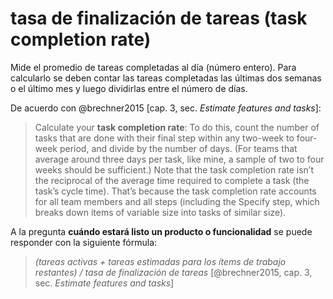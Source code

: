 # tasa de finalización de tareas (task completion rate)

Mide el promedio de tareas completadas al día (número entero). Para calcularlo se deben contar las tareas completadas las últimas dos semanas o el último mes y luego dividirlas entre el número de días.

De acuerdo con @brechner2015 [cap. 3, sec. *Estimate features and tasks*]:

 >
 > Calculate your **task completion rate**: To do this, count the number of tasks that are done with their final step within any two-week to four-week period, and divide by the number of days. (For teams that average around three days per task, like mine, a sample of two to four weeks should be sufficient.) Note that the task completion rate isn’t the reciprocal of the average time required to complete a task (the task’s cycle time). That’s because the task completion rate accounts for all team members and all steps (including the Specify step, which breaks down items of variable size into tasks of similar size).

A la pregunta **cuándo estará listo un producto o funcionalidad** se puede responder con la siguiente fórmula:

 >
 > *(tareas activas + tareas estimadas para los ítems de trabajo restantes) / tasa de finalización de tareas* [@brechner2015, cap. 3, sec. *Estimate features and tasks*]

